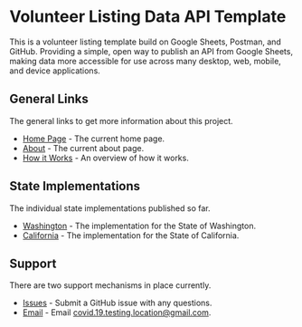 # Volunteer Listing Data API Template
This is a volunteer listing template build on Google Sheets, Postman, and GitHub. Providing a simple, open way to publish an API from Google Sheets, making data more accessible for use across many desktop, web, mobile, and device applications.

## General Links
The general links to get more information about this project.

- [Home Page](https://covid-19-testing.github.io/home/) - The current home page.
- [About](https://covid-19-testing.github.io/home/) - The current about page.
- [How it Works](https://covid-19-testing.github.io/home/) - An overview of how it works.

## State Implementations
The individual state implementations published so far.

- [Washington](https://covid-19-testing.github.io/washington/) - The implementation for the State of Washington.
- [California](https://covid-19-testing.github.io/california/) - The implementation for the State of California.

## Support
There are two support mechanisms in place currently.

- [Issues](https://github.com/covid-19-testing/home/issues) - Submit a GitHub issue with any questions.
- [Email](mailto:covid.19.testing.location@gmail.com) - Email covid.19.testing.location@gmail.com.

